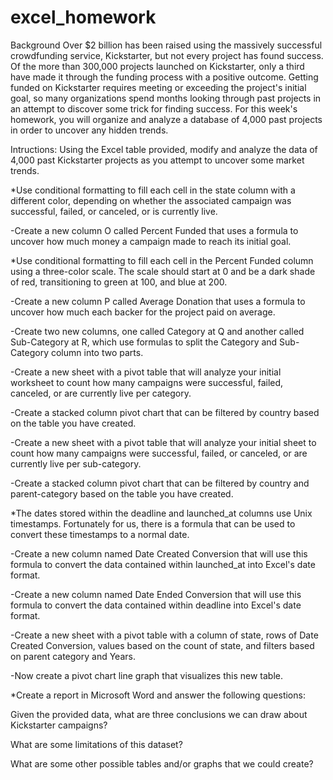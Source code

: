 # excel_homework
Background
Over $2 billion has been raised using the massively successful crowdfunding service, Kickstarter, but not every project has found success. Of the more than 300,000 projects launched on Kickstarter, only a third have made it through the funding process with a positive outcome.
Getting funded on Kickstarter requires meeting or exceeding the project's initial goal, so many organizations spend months looking through past projects in an attempt to discover some trick for finding success. For this week's homework, you will organize and analyze a database of 4,000 past projects in order to uncover any hidden trends.

Intructions: 
Using the Excel table provided, modify and analyze the data of 4,000 past Kickstarter projects as you attempt to uncover some market trends.

*Use conditional formatting to fill each cell in the state column with a different color, depending on whether the associated campaign was successful, failed, or canceled, or is currently live.

  -Create a new column O called Percent Funded that uses a formula to uncover how much money a campaign made to reach its initial goal.
  

*Use conditional formatting to fill each cell in the Percent Funded column using a three-color scale. The scale should start at 0 and be a dark shade of red, transitioning to green at 100, and blue at 200.

  -Create a new column P called Average Donation that uses a formula to uncover how much each backer for the project paid on average.
  
  -Create two new columns, one called Category at Q and another called Sub-Category at R, which use formulas to split the Category and Sub-          Category column into two parts.
  
  -Create a new sheet with a pivot table that will analyze your initial worksheet to count how many campaigns were successful, failed, canceled,    or are currently live per category.
  
  -Create a stacked column pivot chart that can be filtered by country based on the table you have created.
  
  -Create a new sheet with a pivot table that will analyze your initial sheet to count how many campaigns were successful, failed, or canceled,      or are currently live per sub-category.
  
  -Create a stacked column pivot chart that can be filtered by country and parent-category based on the table you have created.
  

*The dates stored within the deadline and launched_at columns use Unix timestamps. Fortunately for us, there is a formula that can be used to convert these timestamps to a normal date.

  -Create a new column named Date Created Conversion that will use this formula to convert the data contained within launched_at into Excel's       date format.
  
  -Create a new column named Date Ended Conversion that will use this formula to convert the data contained within deadline into Excel's date       format.
  
  -Create a new sheet with a pivot table with a column of state, rows of Date Created Conversion, values based on the count of state, and filters   based on parent category and Years.
  
  -Now create a pivot chart line graph that visualizes this new table.
  

*Create a report in Microsoft Word and answer the following questions:

Given the provided data, what are three conclusions we can draw about Kickstarter campaigns?

What are some limitations of this dataset?

What are some other possible tables and/or graphs that we could create?





